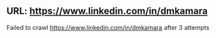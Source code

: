 URL: https://www.linkedin.com/in/dmkamara
---
Failed to crawl https://www.linkedin.com/in/dmkamara after 3 attempts